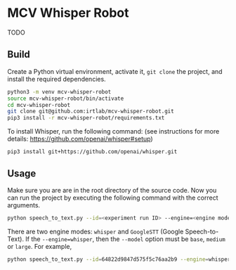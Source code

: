 # MCV Whisper Robot
TODO

## Build
Create a Python virtual environment, activate it, `git clone` the project, and install the required dependencies.
```bash
python3 -m venv mcv-whisper-robot
source mcv-whisper-robot/bin/activate
cd mcv-whisper-robot
git clone git@github.com:irtlab/mcv-whisper-robot.git
pip3 install -r mcv-whisper-robot/requirements.txt
```

To install Whisper, run the following command: (see instructions for more details: https://github.com/openai/whisper#setup)
```
pip3 install git+https://github.com/openai/whisper.git 
```

## Usage
Make sure you are are in the root directory of the source code. Now you can run the project by executing the following command
with the correct arguments.
```bash
python speech_to_text.py --id=<experiment run ID> --engine=<engine mode> --model<whisper model>
```

There are two engine modes: `whisper` and `GoogleSTT` (Google Speech-to-Text). If the `--engine=whisper`, then
the `--model` option must be `base`, `medium` or `large`. For example,
```bash
python speech_to_text.py --id=64822d9847d575f5c76aa2b9 --engine=whisper --model=medium
```

